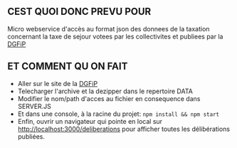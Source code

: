 ## CEST QUOI DONC PREVU POUR

Micro webservice d'accès au format json des donnees de la taxation 
concernant la taxe de sejour votees par les collectivites et publiees 
par la [DGFiP](https://www.impots.gouv.fr/portail/taxe-de-sejour)


## ET COMMENT QU ON FAIT

- Aller sur le site de la [DGFiP](https://www.impots.gouv.fr/portail/taxe-de-sejour)
- Telecharger l'archive et la dezipper dans le repertoire DATA
- Modifier le nom/path d'acces au fichier en consequence dans SERVER.JS
- Et dans une console, à la racine du projet: `npm install && npm start`
- Enfin, ouvrir un navigateur qui pointe en local sur [http://localhost:3000/deliberations](http://localhost:3000/deliberations)
  pour afficher toutes les délibérations publiées.
